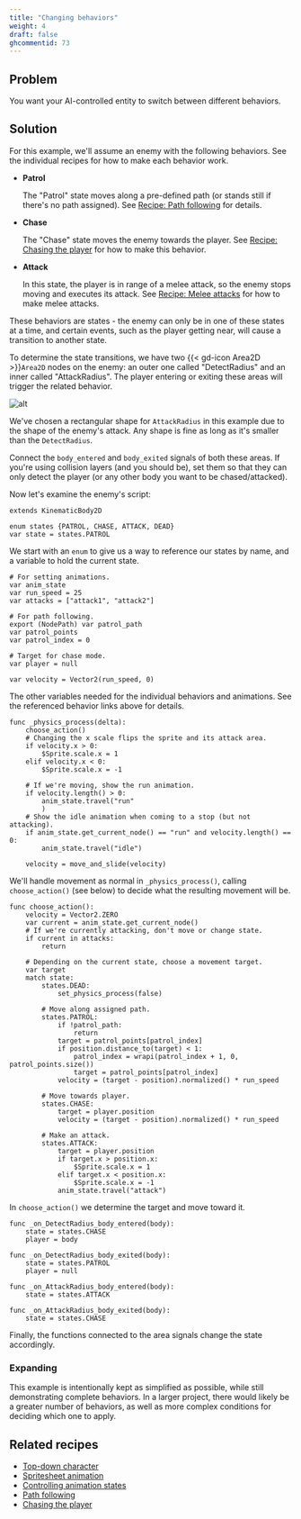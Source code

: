 ```yaml
---
title: "Changing behaviors"
weight: 4
draft: false
ghcommentid: 73
---
```


## Problem

You want your AI-controlled entity to switch between different behaviors.

## Solution

For this example, we'll assume an enemy with the following behaviors. See the individual recipes for how to make each behavior work.

- **Patrol**

    The "Patrol" state moves along a pre-defined path (or stands still if there's no path assigned). See [Recipe: Path following](/godot_recipes/ai/path_follow/) for details.

- **Chase**

    The "Chase" state moves the enemy towards the player. See [Recipe: Chasing the player](/godot_recipes/ai/chase/) for how to make this behavior.

- **Attack**

    In this state, the player is in range of a melee attack, so the enemy stops moving and executes its attack. See [Recipe: Melee attacks](/godot_recipes/animation/melee_attacks/) for how to make melee attacks.

These behaviors are states - the enemy can only be in one of these states at a time, and certain events, such as the player getting near, will cause a transition to another state.

To determine the state transitions, we have two {{< gd-icon Area2D >}}`Area2D` nodes on the enemy: an outer one called "DetectRadius" and an inner called "AttackRadius". The player entering or exiting these areas will trigger the related behavior.

![alt](/godot_recipes/img/behaviors_01.png)

We've chosen a rectangular shape for `AttackRadius` in this example due to the shape of the enemy's attack. Any shape is fine as long as it's smaller than the `DetectRadius`.

Connect the `body_entered` and `body_exited` signals of both these areas. If you're using collision layers (and you should be), set them so that they can only detect the player (or any other body you want to be chased/attacked).

Now let's examine the enemy's script:

```gdscript
extends KinematicBody2D

enum states {PATROL, CHASE, ATTACK, DEAD}
var state = states.PATROL
```

We start with an `enum` to give us a way to reference our states by name, and a variable to hold the current state.

```gdscript
# For setting animations.
var anim_state
var run_speed = 25
var attacks = ["attack1", "attack2"]

# For path following.
export (NodePath) var patrol_path
var patrol_points
var patrol_index = 0

# Target for chase mode.
var player = null

var velocity = Vector2(run_speed, 0)

```

The other variables needed for the individual behaviors and animations. See the referenced behavior links above for details.

```gdscript
func _physics_process(delta):
    choose_action()
    # Changing the x scale flips the sprite and its attack area.
    if velocity.x > 0:
        $Sprite.scale.x = 1
    elif velocity.x < 0:
        $Sprite.scale.x = -1

    # If we're moving, show the run animation.
    if velocity.length() > 0:
        anim_state.travel("run"
        )
    # Show the idle animation when coming to a stop (but not attacking).
    if anim_state.get_current_node() == "run" and velocity.length() == 0:
        anim_state.travel("idle")

    velocity = move_and_slide(velocity)
```

We'll handle movement as normal in `_physics_process()`, calling `choose_action()` (see below) to decide what the resulting movement will be.

```gdscript
func choose_action():
    velocity = Vector2.ZERO
    var current = anim_state.get_current_node()
    # If we're currently attacking, don't move or change state.
    if current in attacks:
        return

    # Depending on the current state, choose a movement target.
    var target
    match state:
        states.DEAD:
            set_physics_process(false)

        # Move along assigned path.
        states.PATROL:
            if !patrol_path:
                return
            target = patrol_points[patrol_index]
            if position.distance_to(target) < 1:
                patrol_index = wrapi(patrol_index + 1, 0, patrol_points.size())
                target = patrol_points[patrol_index]
            velocity = (target - position).normalized() * run_speed

        # Move towards player.
        states.CHASE:
            target = player.position
            velocity = (target - position).normalized() * run_speed

        # Make an attack.
        states.ATTACK:
            target = player.position
            if target.x > position.x:
                $Sprite.scale.x = 1
            elif target.x < position.x:
                $Sprite.scale.x = -1
            anim_state.travel("attack")
```

In `choose_action()` we determine the target and move toward it.

```gdscript
func _on_DetectRadius_body_entered(body):
    state = states.CHASE
    player = body

func _on_DetectRadius_body_exited(body):
    state = states.PATROL
    player = null

func _on_AttackRadius_body_entered(body):
    state = states.ATTACK

func _on_AttackRadius_body_exited(body):
    state = states.CHASE
```

Finally, the functions connected to the area signals change the state accordingly.

### Expanding

This example is intentionally kept as simplified as possible, while still demonstrating complete behaviors. In a larger project, there would likely be a greater number of behaviors, as well as more complex conditions for deciding which one to apply.

## Related recipes

- [Top-down character](/godot_recipes/2d/topdown_movement/#option-1-8-way-movement)
- [Spritesheet animation](/godot_recipes/animation/spritesheet_animation/)
- [Controlling animation states](/godot_recipes/animation/animation_state_machine/)
- [Path following](/godot_recipes/ai/path_follow/)
- [Chasing the player](/godot_recipes/ai/chase/)